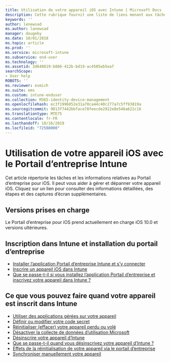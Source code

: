 ```yaml
---
title: Utilisation de votre appareil iOS avec Intune | Microsoft Docs
description: Cette rubrique fournit une liste de liens menant aux tâches que vous pouvez effectuer sur votre appareil mobile iOS quand il est inscrit sur Intune.
keywords: ''
author: lenewsad
ms.author: lanewsad
manager: dougeby
ms.date: 10/01/2018
ms.topic: article
ms.prod: ''
ms.service: microsoft-intune
ms.subservice: end-user
ms.technology: ''
ms.assetid: 3d648819-b866-412b-bd19-ac4505eb5eaf
searchScope:
- User help
ROBOTS: ''
ms.reviewer: esmich
ms.suite: ems
ms.custom: intune-enduser
ms.collection: M365-identity-device-management
ms.openlocfilehash: ec3f1996052e31a70ca44c40c277a7c5ff93819a
ms.sourcegitcommit: 9013f7442bbface78feecde2922e8e546a622c16
ms.translationtype: MTE75
ms.contentlocale: fr-FR
ms.lasthandoff: 10/16/2019
ms.locfileid: "72508000"
---
```

# <a name="using-your-ios-device-with-intune-company-portal"></a>Utilisation de votre appareil iOS avec le Portail d’entreprise Intune
Cet article répertorie les tâches et les informations relatives au Portail d’entreprise pour iOS. Il peut vous aider à gérer et dépanner votre appareil iOS. Cliquez sur un lien pour consulter des informations détaillées, des étapes et des captures d’écran supplémentaires.

## <a name="supported-versions"></a>Versions prises en charge

Le Portail d’entreprise pour iOS prend actuellement en charge iOS 10.0 et versions ultérieures.  


## <a name="enrolling-into-intune-and-installing-the-company-portal"></a>Inscription dans Intune et installation du portail d’entreprise

- [Installer l’application Portail d’entreprise Intune et s’y connecter](install-and-sign-in-to-the-intune-company-portal-app-ios.md)
- [Inscrire un appareil iOS dans Intune](enroll-your-device-in-intune-ios.md)
- [Que se passe-t-il si vous installez l’application Portail d’entreprise et inscrivez votre appareil dans Intune ?](what-happens-if-you-install-the-Company-Portal-app-and-enroll-your-device-in-intune-ios.md)  

## <a name="things-you-can-do-when-your-device-is-enrolled-in-intune"></a>Ce que vous pouvez faire quand votre appareil est inscrit dans Intune

- [Utiliser des applications gérées sur votre appareil](use-managed-apps-on-your-device-ios.md)
- [Définir ou modifier votre code secret](set-or-change-your-passcode-ios.md)
  <!--- [Reset (erase) your lost or stolen device](reset-erase-your-lost-or-stolen-device-ios.md) -->
- [Réinitialiser (effacer) votre appareil perdu ou volé](reset-erase-your-device-cpwebsite.md)
- [Désactiver la collecte de données d’utilisation Microsoft](turn-off-microsoft-usage-data-collection-ios.md)
- [Désinscrire votre appareil d’Intune](unenroll-your-device-from-intune-ios.md)
- [Que se passe-t-il quand vous désinscrivez votre appareil d’Intune ?](what-happens-if-you-unenroll-your-device-from-intune-ios.md)
- [Effets de la réinitialisation de votre appareil via le portail d’entreprise](what-happens-if-you-reset-your-device-using-the-company-portal-ios.md)
- [Synchroniser manuellement votre appareil](sync-your-device-manually-ios.md)
